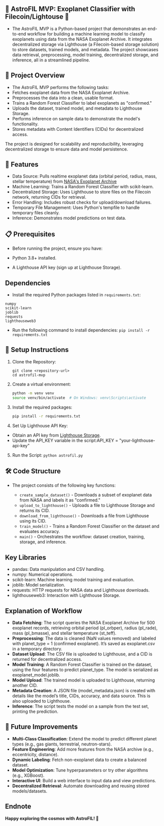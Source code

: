 ## 🌌 AstroFIL MVP: Exoplanet Classifier with Filecoin/Lightouse 🌌

- The AstroFIL MVP is a Python-based project that demonstrates an end-to-end workflow for building a machine learning model to classify exoplanets using data from the NASA Exoplanet Archive. It integrates decentralized storage via Lighthouse (a Filecoin-based storage solution) to store datasets, trained models, and metadata. The project showcases data retrieval, preprocessing, model training, decentralized storage, and inference, all in a streamlined pipeline.

## 🌌 Project Overview

- The AstroFIL MVP performs the following tasks:
- Fetches exoplanet data from the NASA Exoplanet Archive.
- Preprocesses the data into a clean, usable format.
- Trains a Random Forest Classifier to label exoplanets as "confirmed."
- Uploads the dataset, trained model, and metadata to Lighthouse Storage.
- Performs inference on sample data to demonstrate the model's functionality.
- Stores metadata with Content Identifiers (CIDs) for decentralized access.

The project is designed for scalability and reproducibility, leveraging decentralized storage to ensure data and model persistence.

## 🎯 Features

- Data Source: Pulls realtime exoplanet data (orbital period, radius, mass, stellar temperature) from [NASA's Exoplanet Archive](https://exoplanetarchive.ipac.caltech.edu/TAP/sync?query=select+top+500+pl_orbper,pl_rade,pl_bmasse,st_teff+from+pscomppars&format=csv)
- Machine Learning: Trains a Random Forest Classifier with scikit-learn.
- Decentralized Storage: Uses Lighthouse to store files on the Filecoin network, returning CIDs for retrieval.
- Error Handling: Includes robust checks for upload/download failures.
- Temporary File Management: Uses Python's tempfile to handle temporary files cleanly.
- Inference: Demonstrates model predictions on test data.

## 📋 Prerequisites
- Before running the project, ensure you have:

- Python 3.8+ installed.
- A Lighthouse API key (sign up at Lighthouse Storage).

## Dependencies
- Install the required Python packages listed in `requirements.txt`:
```pandas
numpy
scikit-learn
joblib
requests
lighthouseweb3
```

- Run the following command to install dependencies:
`pip install -r requirements.txt`

## 🚀 Setup Instructions

1. Clone the Repository:
    ```
    git clone <repository-url>
    cd astrofil-mvp
     ```

2. Create a virtual environment:

   ```bash
   python -m venv venv
   source venv/bin/activate  # On Windows: venv\Scripts\activate
   ```

3. Install the required packages:

   ```bash
   pip install -r requirements.txt
   ```

4. Set Up Lighthouse API Key:

- Obtain an API key from [Lighthouse Storage](https://docs.lighthouse.storage/lighthouse-1/how-to/create-an-api-key).
- Update the API_KEY variable in the script:API_KEY = "your-lighthouse-api-key"

5. Run the Script:
`python astrofil.py`


## 🛠️ Code Structure
- The project consists of the following key functions:

   - `create_sample_dataset()` - Downloads a subset of exoplanet data from NASA and labels it as "confirmed."
   - `upload_to_lighthouse()` - Uploads a file to Lighthouse Storage and returns its CID.
   - `download_from_lighthouse()` - Downloads a file from Lighthouse using its CID.
   - `train_model()` - Trains a Random Forest Classifier on the dataset and evaluates accuracy.
   - `main()` - Orchestrates the workflow: dataset creation, training, storage, and inference.


## Key Libraries

- pandas: Data manipulation and CSV handling.
- numpy: Numerical operations.
- scikit-learn: Machine learning model training and evaluation.
- joblib: Model serialization.
- requests: HTTP requests for NASA data and Lighthouse downloads.
- lighthouseweb3: Interaction with Lighthouse Storage.


<!-- ## 📈 Workflow Diagram
- Below is a diagrammatic representation of the AstroFIL MVP workflow:
- 🌌 AstroFIL MVP Workflow

   
┌──────────────────────────────────────────────────────────────┐
│ 1. Fetch Data                                                │
│   ┌───────────────────────────────┐                          │
│   │ NASA Exoplanet Archive       │                          │
│   │ URL: .../pscomppars (CSV)    │                          │
│   └──────────────┬────────────────┘                          │
│                  │ GET Request (requests)                    │
└──────────────────┴───────────────────────────────────────────┘
                    ↓
┌──────────────────────────────────────────────────────────────┐
│ 2. Preprocess Data                                           │
│   - Read CSV (pandas)                                        │
│   - Drop NaN values                                          │
│   - Add 'planet_type' = 1                                    │
│   - Save as exoplanet.csv (tempfile)                         │
└──────────────────────────────────────────────────────────────┘
                    ↓
┌──────────────────────────────────────────────────────────────┐
│ 3. Upload Dataset to Lighthouse                              │
│   ┌───────────────────────────────┐                          │
│   │ Lighthouse Storage            │                          │
│   │ API: lighthouseweb3           │                          │
│   └──────────────┬────────────────┘                          │
│                  │ Upload exoplanet.csv                      │
│                  │ Return dataset_cid                        │
└──────────────────┴───────────────────────────────────────────┘
                    ↓
┌──────────────────────────────────────────────────────────────┐
│ 4. Train ML Model                                            │
│   - Load exoplanet.csv (pandas)                              │
│   - Features: pl_orbper, pl_rade, pl_bmasse, st_teff         │
│   - Target: planet_type                                      │
│   - Split data (train_test_split)                            │
│   - Train RandomForestClassifier (scikit-learn)              │
│   - Save model as exoplanet_model.joblib (joblib)            │
└──────────────────────────────────────────────────────────────┘
                    ↓
┌──────────────────────────────────────────────────────────────┐
│ 5. Upload Model to Lighthouse                                │
│   ┌───────────────────────────────┐                          │
│   │ Lighthouse Storage            │                          │
│   │ API: lighthouseweb3           │                          │
│   └──────────────┬────────────────┘                          │
│                  │ Upload exoplanet_model.joblib             │
│                  │ Return model_cid                          │
└──────────────────┴───────────────────────────────────────────┘
                    ↓
┌──────────────────────────────────────────────────────────────┐
│ 6. Create & Upload Metadata                                  │
│   - Metadata: title, model_cid, dataset_cid, accuracy, etc.   │
│   - Save as model_metadata.json (tempfile)                   │
│   - Upload to Lighthouse                                     │
│   - Return metadata_cid                                      │
└──────────────────────────────────────────────────────────────┘
                    ↓
┌──────────────────────────────────────────────────────────────┐
│ 7. Perform Inference                                         │
│   - Load test sample from trained data                       │
│   - Predict using trained model                              │
│   - Output: "Confirmed Exoplanet" or "Not Confirmed"         │
└──────────────────────────────────────────────────────────────┘
-->

## Explanation of Workflow

- **Data Fetching**: The script queries the NASA Exoplanet Archive for 500 exoplanet records, retrieving orbital period (pl_orbper), radius (pl_rade), mass (pl_bmasse), and stellar temperature (st_teff).
- **Preprocessing**: The data is cleaned (NaN values removed) and labeled with planet_type = 1 (confirmed exoplanet). It’s saved as exoplanet.csv in a temporary directory.
- **Dataset Upload**: The CSV file is uploaded to Lighthouse, and a CID is returned for decentralized access.
- **Model Training**: A Random Forest Classifier is trained on the dataset, using the four features to predict planet_type. The model is serialized as exoplanet_model.joblib.
- **Model Upload**: The trained model is uploaded to Lighthouse, returning another CID.
- **Metadata Creation**: A JSON file (model_metadata.json) is created with details like the model’s title, CIDs, accuracy, and data source. This is also uploaded to Lighthouse.
- **Inference**: The script tests the model on a sample from the test set, printing the prediction.

<!-- 📊 Expected Output
When you run the script, you’ll see logs like:
┌────────────────────────────────────────────────────────────────┐
│     Process : 🌌 Creating NASA Exoplanet dataset subset...  │
└────────────────────────────────────────────────────────────────┘

┌────────────────────────────────────────────────────────────────┐
│  Process : Uploading astro dataset to Lighthouse Storage...   │
└────────────────────────────────────────────────────────────────┘
✅ Uploaded /tmp/.../exoplanet.csv | CID: Qm...
🎯 Model Accuracy: 1.0000
✅ Uploaded /tmp/.../exoplanet_model.joblib | CID: Qm...
✅ Uploaded /tmp/.../model_metadata.json | CID: Qm...
🌐 Metadata CID: Qm...

🔭 Performing Inference
Sample input: {'pl_orbper': 3.524749, 'pl_rade': 4.21, 'pl_bmasse': 8.52, 'st_teff': 5577}
Prediction: Confirmed Exoplanet


CIDs: Unique identifiers for files stored on Lighthouse (Filecoin/IPFS).
Accuracy: Likely 1.0 since all data is labeled as planet_type = 1 (this is a simplified demo).
Inference: Shows a sample prediction to verify the model works.  -->

## 🌟 Future Improvements

- **Multi-Class Classification**: Extend the model to predict different planet types (e.g., gas giants, terrestrial, neutron-stars).
- **Feature Engineering**: Add more features from the NASA archive (e.g., eccentricity, distance).
- **Dynamic Labeling**: Fetch non-exoplanet data to create a balanced dataset.
- **Model Optimization**: Tune hyperparameters or try other algorithms (e.g., XGBoost).
- **Interactive UI**: Build a web interface to input data and view predictions.
- **Decentralized Retrieval**: Automate downloading and reusing stored models/datasets.


## Endnote
**Happy exploring the cosmos with AstroFIL! 🌠**
